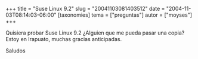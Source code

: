 +++
title = "Suse Linux 9.2"
slug = "20041103081403512"
date = "2004-11-03T08:14:03-06:00"
[taxonomies]
tema = ["preguntas"]
autor = ["moyses"]
+++

Quisiera probar Suse Linux 9.2 ¿Alguien que me pueda pasar una copia?
Estoy en Irapuato, muchas gracias anticipadas.

Saludos

